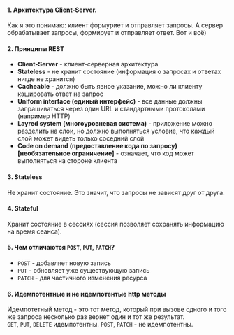 #### 1. Архитектура Client-Server.
Как я это понимаю: клиент формуриет и отправляет запросы. А сервер обрабатывает запросы, формирует и отправляет ответ. Вот и всё)

#### 2. Принципы REST
* __Client-Server__ - клиент-серверная архитектура
* __Stateless__ - не хранит состояние (информация о запросах и ответах нигде не хранится)
* __Cacheable__ - должно быть явное указание, можно ли клиенту кэшировать ответ на запрос
* __Uniform interface (единый интерфейс)__ - все данные должны запрашиваться через один URL и стандартными протоколами (например HTTP) 
* __Layred system (многоуровневая система)__ - приложение можно разделить на слои, но должно выполняться условие, что каждый слой может видеть только соседний слой
* __Code on demand (предоставление кода по запросу) [необязательное ограничение]__ - означает, что код может выполняться на стороне клиента

#### 3. Stateless
Не хранит состояние. Это значит, что запросы не зависят друг от друга.

#### 4. Stateful
Хранит состояние в сессиях (сессия позволяет сохранять информацию на время сеанса).

#### 5. Чем отличаются `POST`, `PUT`, `PATCH`?
* `POST` - добавляет новую запись
* `PUT` - обновляет уже существующую запись
* `PATCH` - для частичного изменения ресурса

#### 6. Идемпотентные и не идемпотентые http методы 
Идемпотетный метод - это тот метод, который при вызове одного и того же запроса несколько раз вернет один и тот же результат.  
`GET`, `PUT`, `DELETE` идемпотентны.
`POST`, `PATCH` - не идемпотентны.
